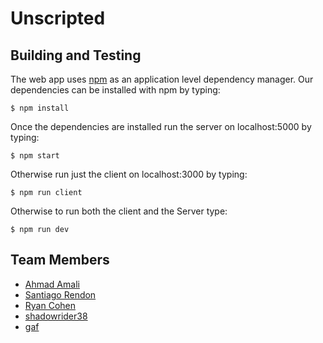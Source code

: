 # Unscripted

## Building and Testing
The web app uses [npm](https://www.npmjs.com/get-npm) as an application level dependency manager. Our dependencies can be installed with npm by typing:

```
$ npm install
```

Once the dependencies are installed run the server on localhost:5000 by typing:

```
$ npm start
```

Otherwise run just the client on localhost:3000 by typing:

```
$ npm run client
```

Otherwise to run both the client and the Server type:

```
$ npm run dev
```

## Team Members
* [Ahmad Amali](https://github.com/AhmadAmali)
* [Santiago Rendon](https://github.com/santiagorendon)
* [Ryan Cohen](https://github.com/ryanjcohen)
* [shadowrider38](https://github.com/shadowrider38)
* [gaf](https://github.com/youngGaf)
